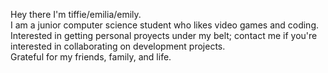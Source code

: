 Hey there I'm tiffie/emilia/emily.  
I am a junior computer science student who likes video games and coding.  
Interested in getting personal proyects under my belt; contact me if you're interested in collaborating on development projects.  
Grateful for my friends, family, and life.

<!---
tiffie1/tiffie1 is a ✨ special ✨ repository because its `README.md` (this file) appears on your GitHub profile.
You can click the Preview link to take a look at your changes.
--->
